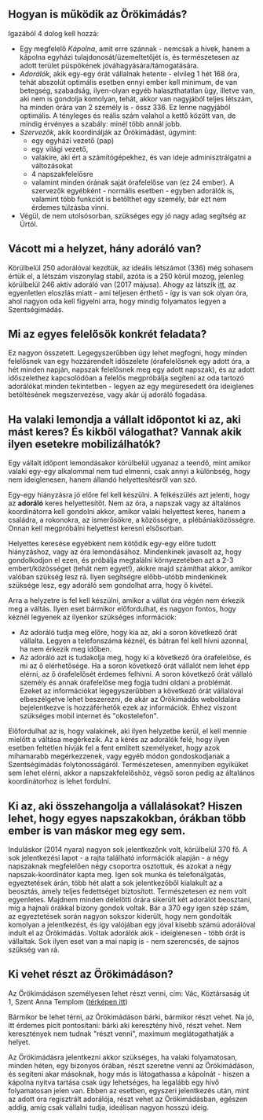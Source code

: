 Hogyan is működik az Örökimádás?
----------------------------------------
Igazából 4 dolog kell hozzá:
- Egy megfelelő *Kápolna*, amit erre szánnak - nemcsak a hívek, hanem a kápolna egyházi tulajdonosát/üzemeltetőjét is, és természetesen az adott terület püspökének jóváhagyására/támogatására.
- *Adorálók*, akik egy-egy órát vállalnak hetente - elvileg 1 hét 168 óra, tehát abszolút optimális esetben ennyi ember kell minimum, 
de van betegség, szabadság, ilyen-olyan egyéb halaszthatatlan ügy, illetve van, aki nem is gondolja komolyan, 
tehát, akkor van nagyjából teljes létszám, ha minden órára van 2 személy is - össz 336. Ez lenne nagyjából optimális. A tényleges és reális szám valahol a kettő között van, de mindig érvényes a szabály: minél több annál jobb.
- *Szervezők*, akik koordinálják az Örökimádást, úgymint:
  - egy egyházi vezető (pap)
  - egy világi vezető, 
  - valakire, aki ért a számítógépekhez, és van ideje adminisztrálgatni a változásokat 
  - 4 napszakfelelősre
  - valamint minden órának saját órafelelőse van (ez 24 ember). 
  A szervezők egyébként - normális esetben - egyben adorálók is, valamint több funkciót is betölthet egy személy, bár ezt nem érdemes túlzásba vinni.
- Végül, de nem utolsósorban, szükséges egy jó nagy adag segítség az Úrtól.

Vácott mi a helyzet, hány adoráló van?
----------------------------------------
Körülbelül 250 adorálóval kezdtük, az ideális létszámot (336) még sohasem értük el, a létszám viszonylag stabil, azóta is a 250 körül mozog, jelenleg körülbelül 246 aktív adoráló van (2017 májusa). Ahogy az látszik [itt](http://vacitemplom.piarista.hu/adoration/index.php), az egyenletlen eloszlás miatt - ami teljesen érthető - így is van sok olyan óra, ahol nagyon oda kell figyelni arra, hogy mindig folyamatos legyen a Szentségimádás.

Mi az egyes felelősök konkrét feladata?
---------------------------------------
Ez nagyon összetett. Legegyszerűbben úgy lehet megfogni, hogy minden felelősnek van egy hozzárendelt időszelete (órafelelősnek egy adott óra, a hét minden napján, napszak felelősnek meg egy adott napszak), és az adott időszelethez kapcsolódóan a felelős megpróbálja segíteni az oda tartozó adorálókat minden tekintetben - legyen az egy megüresedett óra ideiglenes betöltésének megszervezése, vagy akár új adoráló fogadása. 

Ha valaki lemondja a vállalt időpontot ki az, aki mást keres? És kikből válogathat? Vannak akik ilyen esetekre mobilizálhatók?
------------------------------------------------------------------------------------------------------------------------------
Egy vállalt időpont lemondásakor körülbelül ugyanaz a teendő, mint amikor valaki egy-egy alkalommal nem tud elmenni, csak annyi a különbség, hogy nem ideiglenesen, hanem állandó helyettesítésről van szó. 

Egy-egy hiányzásra jó előre fel kell készülni. A felkészülés azt jelenti, hogy az **adoráló** keres helyettesítőt. Nem az óra, a napszak vagy az általános koordinátorra kell gondolni akkor, amikor valaki helyettest keres, hanem a családra, a rokonokra, az ismerősökre, a közösségre, a plébániaközösségre. Onnan kell megpróbálni helyettest keresni elsősorban.

Helyettes keresése egyébként nem kötődik egy-egy előre tudott hiányzáshoz, vagy az óra lemondásához. Mindenkinek javasolt az, hogy gondolkodjon el ezen, és próbálja megtalálni környezetében azt a 2-3 embert/közösséget (tehát nem egyet!), akikre majd számíthat akkor, amikor valóban szükség lesz rá. Ilyen segítségre előbb-utóbb mindenkinek szüksége lesz, egy adoráló sem gondolhat arra, hogy ő kivétel.

Arra a helyzetre is fel kell készülni, amikor a vállat óra végén nem érkezik meg a váltás. Ilyen eset bármikor előfordulhat, és nagyon fontos, hogy kéznél legyenek az ilyenkor szükséges információk:
-	Az adoráló tudja meg előre, hogy kia az, aki a soron következő órát vállalta. Legyen a telefonszáma kéznél, és bátran fel kell hívni azonnal, ha nem érkezik meg időben. 
-	Az adoráló azt is tudakolja meg, hogy ki a következő óra órafelelőse, és mi az ő elérhetősége. Ha a soron következő órát vállalót nem lehet épp elérni, az ő órafelelősét érdemes felhívni.
A soron következő órát vállaló személy és annak órafelelőse meg fogja tudni oldani a problémát. 
Ezeket az információkat legegyszerűbben a következő órát vállalóval elbeszélgetve lehet beszerezni, de akár az Örökimádás weboldalára bejelentkezve is hozzáférhetők ezek az információk. Ehhez viszont szükséges mobil internet és "okostelefon".

Előfordulhat az is, hogy valakinek, aki ilyen helyzetbe kerül, el kell mennie mielőtt a váltása megérkezik. Az a kérés az adorálók felé, hogy ilyen esetben feltétlen hívják fel a fent említett személyeket, hogy azok mihamarabb megérkezzenek, vagy egyéb módon gondoskodjanak a Szentségimádás folytonosságáról. Természetesen, amennyiben egyiküket sem lehet elérni, akkor a napszakfelelőshöz, végső soron pedig az általános koordinátorhoz is lehet fordulni.

Ki az, aki összehangolja a vállalásokat? Hiszen lehet, hogy egyes napszakokban, órákban több ember is van máskor meg egy sem.
----------------------------------------------------------------------------------------------------------------------------
Induláskor (2014 nyara) nagyon sok jelentkezőnk volt, körülbelül 370 fő. A sok jelentkezési lapot - a rajta található információk alapján - a négy napszaknak megfelelően négy csoportra osztottuk, és azokat a négy napszak-koordinátor kapta meg. Igen sok munka és telefonálgatás, egyeztetések árán, több hét alatt a sok jelentkezőből kialakult az a beosztás, amely teljes fedettséget biztosított. Természetesen ez nem volt egyenletes. Majdnem minden délelőtti órára sikerült két adorálót beosztani, míg a hajnali órákkal bizony gondok voltak. Bár a 370 egy igen szép szám, az egyeztetések során nagyon sokszor kiderült, hogy nem gondolták komolyan a jelentkezést, és így valójában egy jóval kisebb számú adorálóval indult el az Örökimádás. Voltak adorálók akik - ideiglenesen - több órát is vállaltak. Sok ilyen eset van a mai napig is - nem szerencsés, de sajnos szükség van rá. 

Ki vehet részt az Örökimádáson?
-------------------------------
Az Örökimádáson személyesen lehet részt venni, cím: Vác, Köztársaság út 1, Szent Anna Templom ([térképen itt]( https://www.google.hu/maps/place/Szent+Anna-templom/@47.7762051,19.1289969,15z/data=!4m5!3m4!1s0x0:0x881aba1b44645839!8m2!3d47.7762051!4d19.1289969))

Bármikor be lehet térni, az Örökimádáson bárki, bármikor részt vehet. Na jó, itt érdemes picit pontosítani: bárki aki keresztény hívő, részt vehet. Nem keresztények nem tudnak "részt venni", maximum meglátogathatják a helyet.

Az Örökimádásra jelentkezni akkor szükséges, ha valaki folyamatosan, minden héten, egy bizonyos órában, részt szeretne venni az Örökimádáson, és segíteni akar másoknak, hogy más is látogathassa a kápolnát - hiszen a kápolna nyitva tartása csak úgy lehetséges, ha legalább egy hívő folyamatosan jelen van. 
Ebben az esetben, egyszeri jelentkezés után, mint az adott óra regisztrált adorálója, részt vehet az Örökimádásban, egészen addig, amíg csak vállalni tudja, ideálisan nagyon hosszú ideig.

